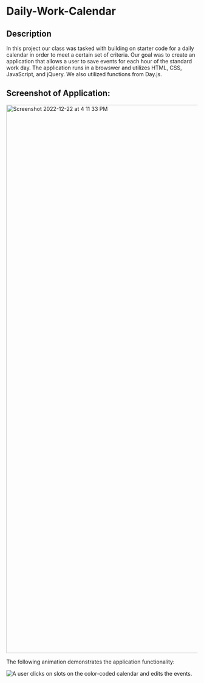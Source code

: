 # Daily-Work-Calendar

## Description

In this project our class was tasked with building on starter code for a daily calendar in order to meet a certain set of criteria. Our goal was to create an application that allows a user to save events for each hour of the standard work day. The application runs in a browswer and utilizes HTML, CSS, JavaScript, and jQuery. We also utilized functions from Day.js.

## Screenshot of Application: 

<img width="1440" alt="Screenshot 2022-12-22 at 4 11 33 PM" src="https://user-images.githubusercontent.com/117046452/209234487-b10a486c-bbc6-455e-b2fa-6b0253b933cf.png">

The following animation demonstrates the application functionality:

<!-- @TODO: create ticket to review/update image) -->
![A user clicks on slots on the color-coded calendar and edits the events.](./Assets/05-third-party-apis-homework-demo.gif)

